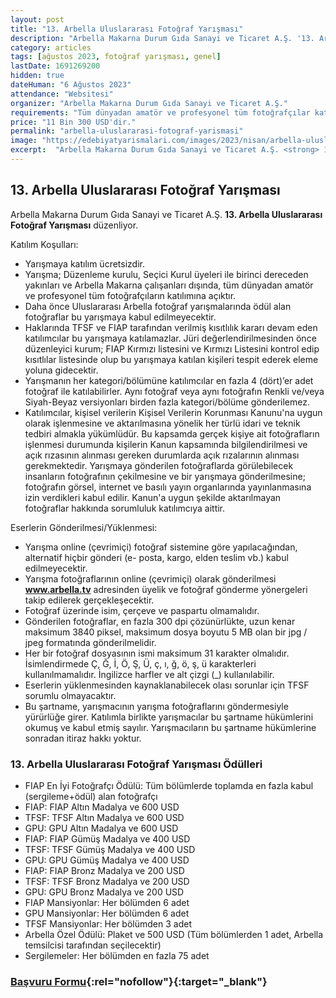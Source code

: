 ```yaml
---
layout: post
title: "13. Arbella Uluslararası Fotoğraf Yarışması"
description: "Arbella Makarna Durum Gıda Sanayi ve Ticaret A.Ş. '13. Arbella Uluslararası Fotoğraf Yarışması' düzenliyor."
category: articles
tags: [ağustos 2023, fotoğraf yarışması, genel]
lastDate: 1691269200
hidden: true
dateHuman: "6 Ağustos 2023"
attendance: "Websitesi"
organizer: "Arbella Makarna Durum Gıda Sanayi ve Ticaret A.Ş."
requirements: "Tüm dünyadan amatör ve profesyonel tüm fotoğrafçılar katılabilir."
price: "11 Bin 300 USD'dir."
permalink: "arbella-uluslararasi-fotograf-yarismasi"
image: "https://edebiyatyarismalari.com/images/2023/nisan/arbella-uluslararasi-fotograf-yarismasi.jpg"
excerpt:  "Arbella Makarna Durum Gıda Sanayi ve Ticaret A.Ş. <strong> 13. Arbella Uluslararası Fotoğraf Yarışması </strong> düzenliyor."
---
```


## 13. Arbella Uluslararası Fotoğraf Yarışması
Arbella Makarna Durum Gıda Sanayi ve Ticaret A.Ş. **13. Arbella Uluslararası Fotoğraf Yarışması** düzenliyor.  

Katılım Koşulları:
- Yarışmaya katılım ücretsizdir.
- Yarışma; Düzenleme kurulu, Seçici Kurul üyeleri ile birinci dereceden yakınları ve Arbella Makarna çalışanları dışında, tüm dünyadan amatör ve profesyonel tüm fotoğrafçıların katılımına açıktır.
- Daha önce Uluslararası Arbella fotoğraf yarışmalarında ödül alan fotoğraflar bu yarışmaya kabul edilmeyecektir.
- Haklarında TFSF ve FIAP tarafından verilmiş kısıtlılık kararı devam eden katılımcılar bu yarışmaya katılamazlar. Jüri değerlendirilmesinden önce düzenleyici kurum; FIAP Kırmızı listesini ve Kırmızı Listesini kontrol edip kısıtlılar listesinde olup bu yarışmaya katılan kişileri tespit ederek eleme yoluna gidecektir.
- Yarışmanın her kategori/bölümüne katılımcılar en fazla 4 (dört)’er adet fotoğraf ile katılabilirler. Aynı fotoğraf veya aynı fotoğrafın Renkli ve/veya Siyah-Beyaz versiyonları birden fazla kategori/bölüme gönderilemez.
- Katılımcılar, kişisel verilerin Kişisel Verilerin Korunması Kanunu'na uygun olarak işlenmesine ve aktarılmasına yönelik her türlü idari ve teknik tedbiri almakla yükümlüdür. Bu kapsamda gerçek kişiye ait fotoğrafların işlenmesi durumunda kişilerin Kanun kapsamında bilgilendirilmesi ve açık rızasının alınması gereken durumlarda açık rızalarının alınması gerekmektedir. Yarışmaya gönderilen fotoğraflarda görülebilecek insanların fotoğrafının çekilmesine ve bir yarışmaya gönderilmesine; fotoğrafın görsel, internet ve basılı yayın organlarında yayınlanmasına izin verdikleri kabul edilir. Kanun'a uygun şekilde aktarılmayan fotoğraflar hakkında sorumluluk katılımcıya aittir.


Eserlerin Gönderilmesi/Yüklenmesi:
- Yarışma online (çevrimiçi) fotoğraf sistemine göre yapılacağından, alternatif hiçbir gönderi (e- posta, kargo, elden teslim vb.) kabul edilmeyecektir.
- Yarışma fotoğraflarının online (çevrimiçi) olarak gönderilmesi **www.arbella.tv** adresinden üyelik ve fotoğraf gönderme yönergeleri takip edilerek gerçekleşecektir.
- Fotoğraf üzerinde isim, çerçeve ve paspartu olmamalıdır.
- Gönderilen fotoğraflar, en fazla 300 dpi çözünürlükte, uzun kenar maksimum 3840 piksel, maksimum dosya boyutu 5 MB olan bir jpg / jpeg formatında gönderilmelidir.
- Her bir fotoğraf dosyasının ismi maksimum 31 karakter olmalıdır. İsimlendirmede Ç, Ğ, İ, Ö, Ş, Ü, ç, ı, ğ, ö, ş, ü karakterleri kullanılmamalıdır. İngilizce harfler ve alt çizgi (_) kullanılabilir.
- Eserlerin yüklenmesinden kaynaklanabilecek olası sorunlar için TFSF sorumlu olmayacaktır.
- Bu şartname, yarışmacının yarışma fotoğraflarını göndermesiyle yürürlüğe girer. Katılımla birlikte yarışmacılar bu şartname hükümlerini okumuş ve kabul etmiş sayılır. Yarışmacıların bu şartname hükümlerine sonradan itiraz hakkı yoktur.


### 13. Arbella Uluslararası Fotoğraf Yarışması Ödülleri
- FIAP En İyi Fotoğrafçı Ödülü: Tüm bölümlerde toplamda en fazla kabul (sergileme+ödül) alan fotoğrafçı
- FIAP: FIAP Altın Madalya ve 600 USD
- TFSF: TFSF Altın Madalya ve 600 USD
- GPU: GPU Altın Madalya ve 600 USD
- FIAP: FIAP Gümüş Madalya ve 400 USD
- TFSF: TFSF Gümüş Madalya ve 400 USD
- GPU: GPU Gümüş Madalya ve 400 USD
- FIAP: FIAP Bronz Madalya ve 200 USD
- TFSF: TFSF Bronz Madalya ve 200 USD
- GPU: GPU Bronz Madalya ve 200 USD
- FIAP Mansiyonlar: Her bölümden 6 adet
- GPU Mansiyonlar: Her bölümden 6 adet
- TFSF Mansiyonlar: Her bölümden 3 adet
- Arbella Özel Ödülü: Plaket ve 500 USD (Tüm bölümlerden 1 adet, Arbella temsilcisi tarafından seçilecektir)
- Sergilemeler: Her bölümden en fazla 75 adet


### [Başvuru Formu](https://www.arbella.tv/?ref=edebiyatyarismalari.com){:rel="nofollow"}{:target="_blank"}
